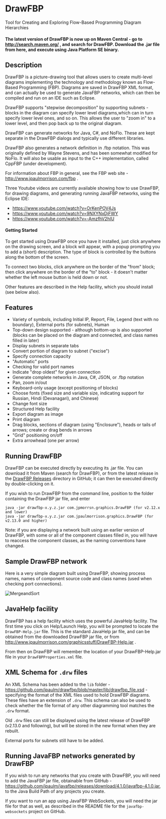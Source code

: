 DrawFBP
=======

Tool for Creating and Exploring Flow-Based Programming Diagram Hierarchies

#### The latest version of DrawFBP is now up on Maven Central - go to http://search.maven.org/ , and search for DrawFBP.  Download the .jar file from here, and execute using Java Platform SE binary.  

Description
-----------

DrawFBP is a picture-drawing tool that allows users to create multi-level diagrams implementing the technology and methodology known as Flow-Based Programming (FBP).  Diagrams are saved in DrawFBP XML format, and can actually be used to generate JavaFBP networks, which can then be compiled and run on an IDE such as Eclipse.

DrawFBP supports "stepwise decomposition" by supporting subnets - blocks in the diagram can specify lower level diagrams,which can in turn specify lower level ones, and so on.   This allows the user to "zoom in" to a lower level, and then pop back up to the original diagram.

DrawFBP can generate networks for Java, C#, and NoFlo.  These are kept separate in the DrawFBP dialogs and typically use different libraries.

DrawFBP also generates a network definition in .fbp notation.  This was originally defined by Wayne Stevens, and has been somewhat modified for NoFlo.  It will also be usable as input to the C++ implementation, called CppFBP (under development). 

For information about FBP in general, see the FBP web site - http://www.jpaulmorrison.com/fbp . 

Three Youtube videos are currently available showing how to use DrawFBP, for drawing diagrams, and generating running JavaFBP networks, using the Eclipse IDE:

- https://www.youtube.com/watch?v=OrKenPOV4Js
- https://www.youtube.com/watch?v=9NXYNxDjFWY
- https://www.youtube.com/watch?v=-AmzfhV2hIU

#### Getting Started

To get started using DrawFBP once you have it installed, just click anywhere on the drawing screen, and a block will appear, with a popup prompting you to add a (short) description.  The type of block is controlled by the buttons along the bottom of the screen.

To connect two blocks, click anywhere on the border of the "from" block; then click anywhere on the border of the "to" block - it doesn't matter whether the left mouse button is held down or not. 

Other features are described in the Help facility, which you should install (see below also).


Features
----

- Variety of symbols, including Initial IP, Report, File, Legend (text with no boundary), External ports (for subnets), Human
- Top-down design supported - although bottom-up is also supported (blocks can be placed on the diagram and connected, and class names filled in later)
- Display subnets in separate tabs
- Convert portion of diagram to subnet ("excise")
- Specify connection capacity
- "Automatic" ports
- Checking for valid port names
- Indicate "drop oldest" for given connection
- Generate complete networks in Java, C#, JSON, or .fbp notation
- Pan, zoom in/out
- Keyboard-only usage (except positioning of blocks)
- Choose fonts (fixed size and variable size, indicating support for Russian, Hindi (Devanagari), and Chinese)
- Change font size 
- Structured Help facility
- Export diagram as image
- Print diagram
- Drag blocks, sections of diagram (using "Enclosure"), heads or tails of arrows; create or drag bends in arrows
- "Grid" positioning on/off
- Extra arrowhead (one per arrow)


Running DrawFBP
----

DrawFBP can be executed directly by executing its .jar file.  You can download it from Maven (search for DrawFBP), or from the latest release in the <a href="https://github.com/jpaulm/drawfbp/releases">DrawFBP Releases</a> directory in GitHub; it can then be executed directly by double-clicking on it. 

If you wish to run DrawFBP from the command line, position to the folder containing the DrawFBP jar file, and enter 

    java -jar drawfbp-x.y.z.jar com.jpmorrsn.graphics.DrawFBP (for v2.12.x and lower)
    java -jar drawfbp-x.y.z.jar com.jpaulmorrison.graphics.DrawFBP (for v2.13.0 and higher)
    
Note: if you are displaying a network built using an earlier version of DrawFBP, with some or all of the component classes filled in, you will have to reaccess the component classes, as the naming conventions have changed.

Sample DrawFBP network
---

Here is a very simple diagram built using DrawFBP, showing process names, names of component source code and class names (used when checking port connections).

![MergeandSort](https://github.com/jpaulm/drawfbp/blob/master/docs/MergeandSort.png "Simple Network Diagram")

JavaHelp facility
---

DrawFBP has a help facility which uses the powerful JavaHelp facility.  The first time you click on Help/Launch Help, you will be prompted to locate the `DrawFBP-Help.jar` file.  This is the standard JavaHelp jar file, and can be obtained from the downloaded DrawFBP jar file, or from http://www.jpaulmorrison.com/graphicsstuff/DrawFBP-Help.jar .

From then on DrawFBP will remember the location of your DrawFBP-Help.jar file in your `DrawFBPProperties.xml` file.

XML Schema for `.drw` files
---

An XML Schema has been added to the `lib` folder - https://github.com/jpaulm/drawfbp/blob/master/lib/drawfbp_file.xsd - specifying the format of the XML files used to hold DrawFBP diagrams. These files have an extension of `.drw`.  This schema can also be used to check whether the file format of any other diagramming tool matches the `.drw` format.

Old `.drw` files can still be displayed using the latest release of DrawFBP (v2.13.0 and following), but will be stored in the new format when they are rebuilt.

External ports for subnets still have to be added.

Running JavaFBP networks generated by DrawFBP
---

If you wish to run any networks that you create with DrawFBP, you will need to add the JavaFBP jar file, obtainable from GitHub -  https://github.com/jpaulm/javafbp/releases/download/4.1.0/javafbp-4.1.0.jar, to the Java Build Path of any projects you create. 

If you want to run an app using JavaFBP WebSockets, you will need the jar file for that as well, as described in the README file for the `javafbp-websockets` project on GitHub.

